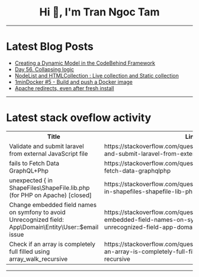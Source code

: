 <h1 align="center">Hi 👋, I'm Tran Ngoc Tam</h1>

---

# Latest Blog Posts 
<!-- BLOG-POST-LIST:START -->
- [Creating a Dynamic Model in the CodeBehind Framework](https://dev.to/elanatframework/creating-a-dynamic-model-in-the-codebehind-framework-2b3g)
- [Day 56. Collapsing logic](https://dev.to/kiolk/day-56-collapsing-logic-1mjl)
- [NodeList and HTMLCollection : Live collection and Static collection](https://dev.to/sonaykara/nodelist-and-htmlcollectio-1195)
- [1minDocker #5 - Build and push a Docker image](https://dev.to/astrabert/1mindocker-5-build-and-push-a-docker-image-1kpm)
- [Apache redirects, even after fresh install](https://dev.to/jonathan_bauer_cbad9050c9/apache-redirects-even-after-fresh-install-356f)
<!-- BLOG-POST-LIST:END -->

---

# Latest stack oveflow activity
<table>
  <tr><th>Title</th><th>Link</th></tr>
  <!-- STACKOVERFLOW:START --><tr><td>Validate and submit laravel from external JavaScript file</td><td>https://stackoverflow.com/questions/79156793/validate-and-submit-laravel-from-external-javascript-file</td></tr><tr><td>fails to Fetch Data GraphQL+Php</td><td>https://stackoverflow.com/questions/79156677/fails-to-fetch-data-graphqlphp</td></tr><tr><td>unexpected { in ShapeFiles\ShapeFile.lib.php &lpar;for PHP on Apache&rpar; [closed]</td><td>https://stackoverflow.com/questions/79156509/unexpected-in-shapefiles-shapefile-lib-php-for-php-on-apache</td></tr><tr><td>Change embedded field names on symfony to avoid Unrecognized field: App\Domain\Entity\User::$email issue</td><td>https://stackoverflow.com/questions/79156490/change-embedded-field-names-on-symfony-to-avoid-unrecognized-field-app-domain-e</td></tr><tr><td>Check if an array is completely full filled using array_walk_recursive</td><td>https://stackoverflow.com/questions/79156422/check-if-an-array-is-completely-full-filled-using-array-walk-recursive</td></tr><!-- STACKOVERFLOW:END -->
</table>

---


